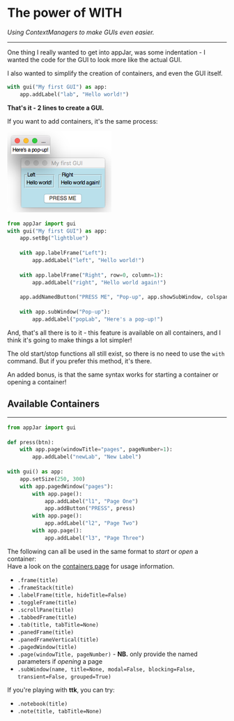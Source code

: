 # The power of WITH  
*Using ContextManagers to make GUIs even easier.*  

---

One thing I really wanted to get into appJar, was some indentation - I wanted the code for the GUI to look more like the actual GUI.  

I also wanted to simplify the creation of containers, and even the GUI itself.  

```python
with gui("My first GUI") as app:
    app.addLabel("lab", "Hello world!")
```

**That's it - 2 lines to create a GUI.**  

If you want to add containers, it's the same process:

![Power of With](img/powerOfWith.png)
```python
from appJar import gui
with gui("My first GUI") as app:
    app.setBg("lightblue")

    with app.labelFrame("Left"):
        app.addLabel("left", "Hello world!")

    with app.labelFrame("Right", row=0, column=1):
        app.addLabel("right", "Hello world again!")

    app.addNamedButton("PRESS ME", "Pop-up", app.showSubWindow, colspan=2)

    with app.subWindow("Pop-up"):
        app.addLabel("popLab", "Here's a pop-up!")
```

And, that's all there is to it - this feature is available on all containers, and I think it's going to make things a lot simpler!

The old start/stop functions all still exist, so there is no need to use the `with` command. But if you prefer this method, it's there.  

An added bonus, is that the same syntax works for starting a container or opening a container!

## Available Containers
---

```python
from appJar import gui

def press(btn):
    with app.page(windowTitle="pages", pageNumber=1):
        app.addLabel("newLab", "New Label")

with gui() as app:
    app.setSize(250, 300)
    with app.pagedWindow("pages"):
        with app.page():
            app.addLabel("l1", "Page One")
            app.addButton("PRESS", press)
        with app.page():
            app.addLabel("l2", "Page Two")
        with app.page():
            app.addLabel("l3", "Page Three")
```

The following can all be used in the same format to *start* or *open* a container:  
Have a look on the [containers page](/pythonWidgetGrouping) for usage information.  

* `.frame(title)`  
* `.frameStack(title)`  
* `.labelFrame(title, hideTitle=False)`  
* `.toggleFrame(title)`  
* `.scrollPane(title)`  
* `.tabbedFrame(title)`  
* `.tab(title, tabTitle=None)`  
* `.panedFrame(title)`  
* `.panedFrameVertical(title)`  
* `.pagedWindow(title)`  
* `.page(windowTitle, pageNumber)` - **NB.** only provide the named parameters if *opening* a page  
* `.subWindow(name, title=None, modal=False, blocking=False, transient=False, grouped=True)`  

If you're playing with **ttk**, you can try:  

* `.notebook(title)`  
* `.note(title, tabTitle=None)`  
